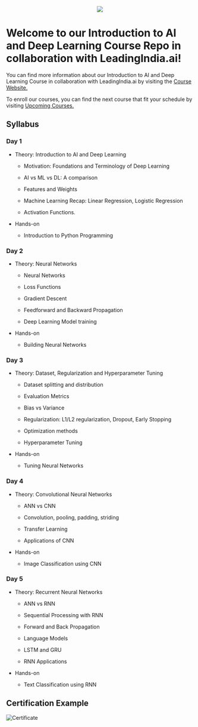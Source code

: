 <div align="center">
  <img src="https://github.com/globalaihub/introduction-to-machine-learning/blob/main/Decision%20Trees/img/logo.png">
</div>

# Welcome to our Introduction to AI and Deep Learning Course Repo in collaboration with LeadingIndia.ai!

You can find more information about our Introduction to AI and Deep Learning Course in collaboration with LeadingIndia.ai by visiting the [Course Website.](https://globalaihub.com/event/introduction-to-ai-and-deep-learning/)

To enroll our courses, you can find the next course that fit your schedule by visiting [Upcoming Courses.](https://globalaihub.com/upcoming-courses/)

## Syllabus

### Day 1
- Theory: Introduction to AI and Deep Learning 
	+ Motivation: Foundations and Terminology of Deep Learning

	+ AI vs ML vs DL: A comparison

	+ Features and Weights

	+ Machine Learning Recap: Linear Regression, Logistic Regression

	+ Activation Functions.

- Hands-on
	+ Introduction to Python Programming

### Day 2
- Theory: Neural Networks

	+ Neural Networks
	
	+ Loss Functions
	
	+ Gradient Descent
	
	+ Feedforward and Backward Propagation
	
	+ Deep Learning Model training

- Hands-on

	+ Building Neural Networks

### Day 3
- Theory: Dataset, Regularization and Hyperparameter Tuning

	+ Dataset splitting and distribution
	
	+ Evaluation Metrics
	
	+ Bias vs Variance
	
	+ Regularization: L1/L2 regularization, Dropout, Early Stopping
	
	+ Optimization methods
	
	+ Hyperparameter Tuning

- Hands-on

	+ Tuning Neural Networks

### Day 4
- Theory: Convolutional Neural Networks

	+ ANN vs CNN
	
	+ Convolution, pooling, padding, striding
	
	+ Transfer Learning
	
	+ Applications of CNN

- Hands-on

	+ Image Classification using CNN

### Day 5
- Theory: Recurrent Neural Networks
	
	+ ANN vs RNN
	
	+ Sequential Processing with RNN
	
	+ Forward and Back Propagation
	
	+ Language Models
	
	+ LSTM and GRU
	
	+ RNN Applications

- Hands-on

	+ Text Classification using RNN


## Certification Example
![Certificate](https://github.com/globalaihub/introduction-to-machine-learning/blob/main/ML_Certificate.png)
